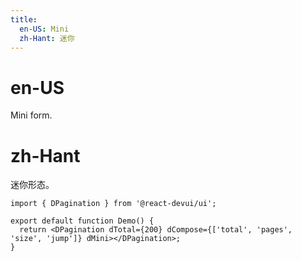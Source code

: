 ```yaml
---
title:
  en-US: Mini
  zh-Hant: 迷你
---
```


# en-US

Mini form.

# zh-Hant

迷你形态。

```tsx
import { DPagination } from '@react-devui/ui';

export default function Demo() {
  return <DPagination dTotal={200} dCompose={['total', 'pages', 'size', 'jump']} dMini></DPagination>;
}
```
